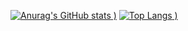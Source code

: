 [![Anurag's GitHub stats](https://github-readme-stats.vercel.app/api?username=gillesvanpellicom&theme=dark)
)](https://github.com/anuraghazra/github-readme-stats)
[![Top Langs](https://github-readme-stats.vercel.app/api/top-langs/?username=gillesvanpellicom&theme=dark)
)](https://github.com/anuraghazra/github-readme-stats)
